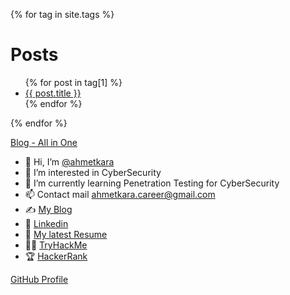 {% for tag in site.tags %}
  <h1>Posts</h1>
  <ul>
    {% for post in tag[1] %}
      <li><a href="{{ post.url }}">{{ post.title }}</a></li>
    {% endfor %}
  </ul>
{% endfor %}

[Blog - All in One](https://ahmetqara.github.io/blog/index.html)


- 👋 Hi, I’m [@ahmetkara](https://github.com/ahmetQara)
- 👀 I’m interested in CyberSecurity
- 🌱 I’m currently learning Penetration Testing for CyberSecurity
- 📫 Contact mail ahmetkara.career@gmail.com
- ✍️ [My Blog](https://ahmetqara.github.io/)
- ‍💼 [Linkedin](https://www.linkedin.com/in/ahmet-kara-8a64211a6/)
- 🤵  [My latest Resume](https://github.com/AhmetQara/Resume/blob/main/CV_Ahmet_KARA.pdf)
- 🐱‍💻 [TryHackMe](https://tryhackme.com/p/AhmetKara)
- 🏆 [HackerRank](https://www.hackerrank.com/ahmetkara2022)

[GitHub Profile](https://github.com/AhmetQara)
